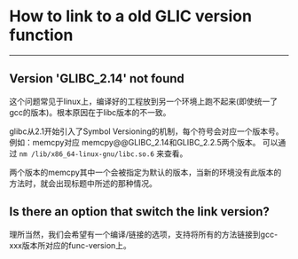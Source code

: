 # How to link to a old GLIC version function
------------
## Version 'GLIBC_2.14' not found
这个问题常见于linux上，编译好的工程放到另一个环境上跑不起来(即使统一了gcc的版本)。根本原因在于libc版本的不一致。

glibc从2.1开始引入了Symbol Versioning的机制，每个符号会对应一个版本号。例如：memcpy对应 memcpy@@GLIBC_2.14和GLIBC_2.2.5两个版本。
可以通过 ```nm /lib/x86_64-linux-gnu/libc.so.6``` 来查看。

两个版本的memcpy其中一个会被指定为默认的版本，当新的环境没有此版本的方法时，就会出现标题中所述的那种情况。

## Is there an option that switch the link version?
理所当然，我们会希望有一个编译/链接的选项，支持将所有的方法链接到gcc-xxx版本所对应的func-version上。